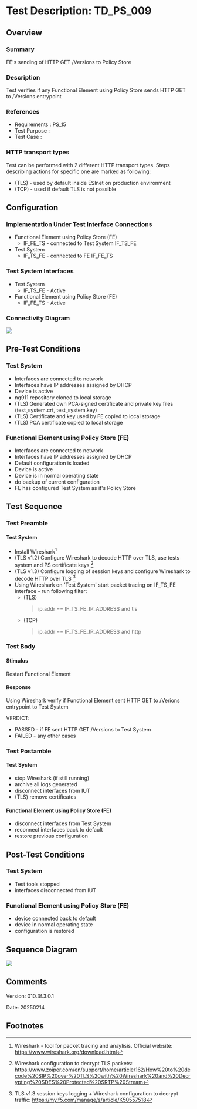 # Test Description: TD_PS_009
## Overview
### Summary
FE's sending of HTTP GET /Versions to Policy Store

### Description
Test verifies if any Functional Element using Policy Store sends HTTP GET to /Versions entrypoint

### References
* Requirements : PS_15
* Test Purpose : 
* Test Case    : 

### HTTP transport types
Test can be performed with 2 different HTTP transport types. Steps describing actions for specific one are marked as following:
- (TLS) - used by default inside ESInet on production environment
- (TCP) - used if default TLS is not possible

## Configuration
### Implementation Under Test Interface Connections
<!-- Identify each of the FEs that are part of the configuration and how they are connected -->
* Functional Element using Policy Store (FE)
  * IF_FE_TS - connected to Test System IF_TS_FE
* Test System
  * IF_TS_FE - connected to FE IF_FE_TS

### Test System Interfaces
<!-- Identify each of the test system interfaces and whether it will be in active or monitor mode -->
* Test System 
  * IF_TS_FE - Active
* Functional Element using Policy Store (FE)
  * IF_FE_TS - Active
 
### Connectivity Diagram
[![](https://mermaid.ink/img/pako:eNpdUNFqhDAQ_JWwz94R9RpNKH2qQqGFUu-pCEdqcirVRGJCa8V_b6qF3nWfZmd2dpadodJCAoNzpz-qhhuLHl9KhXw95Kdjccqz293uzuM88-2mjO6tNnxo0FGOFhXTaGW_KZe-jZFK_DPlGXJjq2r0rLu2mlBhtZFX9osob4cAeml63gp_5vxDl2Ab2csSmIeCm_cSSrX4Oe6sLiZVAbPGyQDcILiV9y33yT2wM-9Gzw5cvWr910vR-hOetj-s71hngM3wCSyMyD4klNIkxpSmNIkCmIB5NsYRDqOUUoxpeCBLAF_r2sM-IoTgJCFhnMb4JgnAaFc3v4HLNyS5b3s?type=png)](https://mermaid.live/edit#pako:eNpdUNFqhDAQ_JWwz94R9RpNKH2qQqGFUu-pCEdqcirVRGJCa8V_b6qF3nWfZmd2dpadodJCAoNzpz-qhhuLHl9KhXw95Kdjccqz293uzuM88-2mjO6tNnxo0FGOFhXTaGW_KZe-jZFK_DPlGXJjq2r0rLu2mlBhtZFX9osob4cAeml63gp_5vxDl2Ab2csSmIeCm_cSSrX4Oe6sLiZVAbPGyQDcILiV9y33yT2wM-9Gzw5cvWr910vR-hOetj-s71hngM3wCSyMyD4klNIkxpSmNIkCmIB5NsYRDqOUUoxpeCBLAF_r2sM-IoTgJCFhnMb4JgnAaFc3v4HLNyS5b3s)

## Pre-Test Conditions
### Test System
* Interfaces are connected to network
* Interfaces have IP addresses assigned by DHCP
* Device is active
* ng911 repository cloned to local storage
* (TLS) Generated own PCA-signed certificate and private key files (test_system.crt, test_system.key)
* (TLS) Certificate and key used by FE copied to local storage
* (TLS) PCA certificate copied to local storage

### Functional Element using Policy Store (FE)
* Interfaces are connected to network
* Interfaces have IP addresses assigned by DHCP
* Default configuration is loaded
* Device is active
* Device is in normal operating state
* do backup of current configuration
* FE has configured Test System as it's Policy Store

## Test Sequence

### Test Preamble

#### Test System
* Install Wireshark[^1]
* (TLS v1.2) Configure Wireshark to decode HTTP over TLS, use tests system and PS certificate keys [^2]
* (TLS v1.3) Configure logging of session keys and configure Wireshark to decode HTTP over TLS [^3]
* Using Wireshark on 'Test System' start packet tracing on IF_TS_FE interface - run following filter:
   * (TLS)
     > ip.addr == IF_TS_FE_IP_ADDRESS and tls
   * (TCP)
     > ip.addr == IF_TS_FE_IP_ADDRESS and http

### Test Body

#### Stimulus
Restart Functional Element

#### Response
Using Wireshark verify if Functional Element sent HTTP GET to /Verions entrypoint to Test System

VERDICT:
* PASSED - if FE sent HTTP GET /Versions to Test System
* FAILED - any other cases


### Test Postamble
#### Test System
* stop Wireshark (if still running)
* archive all logs generated
* disconnect interfaces from IUT
* (TLS) remove certificates

#### Functional Element using Policy Store (FE)
* disconnect interfaces from Test System
* reconnect interfaces back to default
* restore previous configuration

## Post-Test Conditions
### Test System 
* Test tools stopped
* interfaces disconnected from IUT

### Functional Element using Policy Store (FE)
* device connected back to default
* device in normal operating state
* configuration is restored

## Sequence Diagram
[![](https://mermaid.ink/img/pako:eNpFj0FvgzAMhf9K5OugCtAFkkOlSeu2y6RKcJpyicClUUvShUQaQ_z3pXTTfLKtz37vzdDaDkFAmqbStNYcdS-kIWTQzln31HrrRkGO6jKiNCs04mdA0-KzVr1Tww2-18uehFGbnhzsRbcTqeMtprvdQ4OjJ_U0ehwEeWuaA3ndN5DAgG5Quovq8-2LBH_CASWI2HbKnSVIs0ROBW_rybQgvAuYQLh2yv_pg1jNJXBV5sPa_xk7HQ283-OtKVcGxAxfILKcbTLGOS8LynnFyzyBCUTcFjSnWV5xTinPtmxJ4Ht9u93kjDFaliwrqoI-lgk4G_rTr-DyA6l_Zo8?type=png)](https://mermaid.live/edit#pako:eNpFj0FvgzAMhf9K5OugCtAFkkOlSeu2y6RKcJpyicClUUvShUQaQ_z3pXTTfLKtz37vzdDaDkFAmqbStNYcdS-kIWTQzln31HrrRkGO6jKiNCs04mdA0-KzVr1Tww2-18uehFGbnhzsRbcTqeMtprvdQ4OjJ_U0ehwEeWuaA3ndN5DAgG5Quovq8-2LBH_CASWI2HbKnSVIs0ROBW_rybQgvAuYQLh2yv_pg1jNJXBV5sPa_xk7HQ283-OtKVcGxAxfILKcbTLGOS8LynnFyzyBCUTcFjSnWV5xTinPtmxJ4Ht9u93kjDFaliwrqoI-lgk4G_rTr-DyA6l_Zo8)

## Comments

Version:  010.3f.3.0.1

Date:     20250214

## Footnotes
[^1]: Wireshark - tool for packet tracing and anaylisis. Official website: https://www.wireshark.org/download.html
[^2]: Wireshark configuration to decrypt TLS packets: https://www.zoiper.com/en/support/home/article/162/How%20to%20decode%20SIP%20over%20TLS%20with%20Wireshark%20and%20Decrypting%20SDES%20Protected%20SRTP%20Stream
[^3]: TLS v1.3 session keys logging + Wireshark configuration to decrypt traffic: https://my.f5.com/manage/s/article/K50557518
